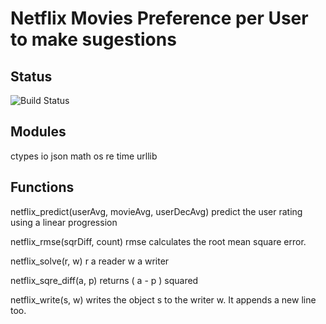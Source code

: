 # Netflix Movies Preference per User to make sugestions

## Status
![Build Status](https://travis-ci.org/nelmiux/Prediction-Netflix.svg?branch=master)
 
## Modules
      	  	
ctypes  io  json  math  os  re  time  urllib

 
## Functions
      	  	
netflix_predict(userAvg, movieAvg, userDecAvg)
    predict the user rating using a linear progression

netflix_rmse(sqrDiff, count)
    rmse calculates the root mean square error.

netflix_solve(r, w)
    r a reader
    w a writer

netflix_sqre_diff(a, p)
    returns ( a - p ) squared

netflix_write(s, w)
    writes the object s to the writer w.
    It appends a new line too.
